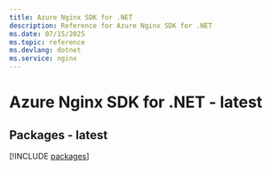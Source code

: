 ```yaml
---
title: Azure Nginx SDK for .NET
description: Reference for Azure Nginx SDK for .NET
ms.date: 07/15/2025
ms.topic: reference
ms.devlang: dotnet
ms.service: nginx
---
```

# Azure Nginx SDK for .NET - latest
## Packages - latest
[!INCLUDE [packages](nginx-index.md)]